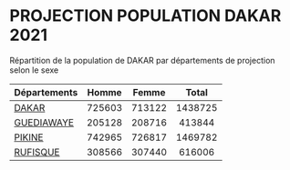 # PROJECTION POPULATION DAKAR 2021
	
Répartition de la population de DAKAR par départements de projection selon le sexe
	
| Départements  | Homme | Femme | Total |
| --------- |:-----:|:-----:|:-----:|
| [DAKAR](DAKAR) | 725603 | 713122 | 1438725 |
| [GUEDIAWAYE](GUEDIAWAYE) | 205128 | 208716 | 413844 |
| [PIKINE](PIKINE) | 742965 | 726817 | 1469782 |
| [RUFISQUE](RUFISQUE) | 308566 | 307440 | 616006 |
